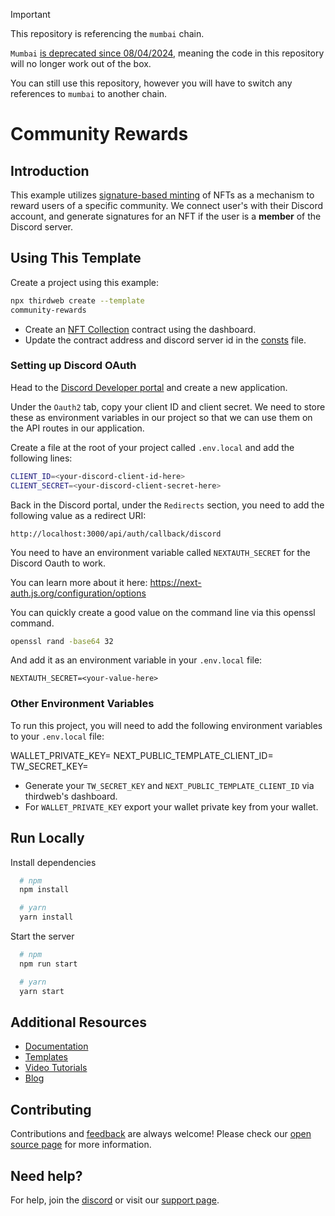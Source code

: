 > [!Important]  
> This repository is referencing the `mumbai` chain.
> 
> `Mumbai` [is deprecated since 08/04/2024](https://blog.thirdweb.com/deprecation-of-mumbai-testnet/), meaning the code in this repository will no longer work out of the box.
>
> You can still use this repository, however you will have to switch any references to `mumbai` to another chain.

# Community Rewards

## Introduction

This example utilizes [signature-based minting](https://portal.thirdweb.com/advanced-features/on-demand-minting) of NFTs as a mechanism to reward users of a specific community. We connect user's with their Discord account, and generate signatures for an NFT if the user is a **member** of the Discord server.

## Using This Template

Create a project using this example:

```bash
npx thirdweb create --template
community-rewards
```

- Create an [NFT Collection](https://thirdweb.com/thirdweb.eth/TokenERC721) contract using the dashboard.
- Update the contract address and discord server id in the [consts](./consts.ts) file.

### Setting up Discord OAuth

Head to the [Discord Developer portal](https://discord.com/developers/applications) and create a new application.

Under the `Oauth2` tab, copy your client ID and client secret. We need to store these as environment variables in our project so that we can use them on the API routes in our application.

Create a file at the root of your project called `.env.local` and add the following lines:

```bash
CLIENT_ID=<your-discord-client-id-here>
CLIENT_SECRET=<your-discord-client-secret-here>
```

Back in the Discord portal, under the `Redirects` section, you need to add the following value as a redirect URI:

```
http://localhost:3000/api/auth/callback/discord
```

You need to have an environment variable called `NEXTAUTH_SECRET` for the Discord Oauth to work.

You can learn more about it here:
https://next-auth.js.org/configuration/options

You can quickly create a good value on the command line via this openssl command.

```bash
openssl rand -base64 32
```

And add it as an environment variable in your `.env.local` file:

```
NEXTAUTH_SECRET=<your-value-here>
```

### Other Environment Variables

To run this project, you will need to add the following environment variables to your `.env.local` file:

WALLET_PRIVATE_KEY=
NEXT_PUBLIC_TEMPLATE_CLIENT_ID=
TW_SECRET_KEY=

- Generate your `TW_SECRET_KEY` and `NEXT_PUBLIC_TEMPLATE_CLIENT_ID` via thirdweb's dashboard.
- For `WALLET_PRIVATE_KEY` export your wallet private key from your wallet.

## Run Locally

Install dependencies

```bash
  # npm
  npm install

  # yarn
  yarn install
```

Start the server

```bash
  # npm
  npm run start

  # yarn
  yarn start
```

## Additional Resources

- [Documentation](https://portal.thirdweb.com)
- [Templates](https://thirdweb.com/templates)
- [Video Tutorials](https://youtube.com/thirdweb_)
- [Blog](https://blog.thirdweb.com)

## Contributing

Contributions and [feedback](https://feedback.thirdweb.com) are always welcome! Please check our [open source page](https://thirdweb.com/open-source) for more information.

## Need help?

For help, join the [discord](https://discord.gg/thirdweb) or visit our [support page](https://support.thirdweb.com).
